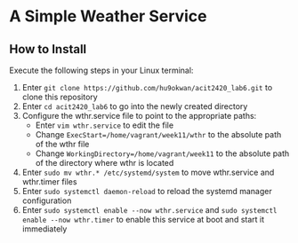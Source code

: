 # A Simple Weather Service

## How to Install
Execute the following steps in your Linux terminal:
1. Enter `git clone https://github.com/hu9okwan/acit2420_lab6.git` to clone this repository
2. Enter `cd acit2420_lab6` to go into the newly created directory
3. Configure the wthr.service file to point to the appropriate paths:
   - Enter `vim wthr.service` to edit the file
   - Change `ExecStart=/home/vagrant/week11/wthr` to the absolute path of the wthr file
   - Change `WorkingDirectory=/home/vagrant/week11` to the absolute path of the directory where wthr is located
4. Enter `sudo mv wthr.* /etc/systemd/system` to move wthr.service and wthr.timer files
5. Enter `sudo systemctl daemon-reload` to reload the systemd manager configuration
6. Enter `sudo systemctl enable --now wthr.service` and `sudo systemctl enable --now wthr.timer` to enable this service at boot and start it immediately
